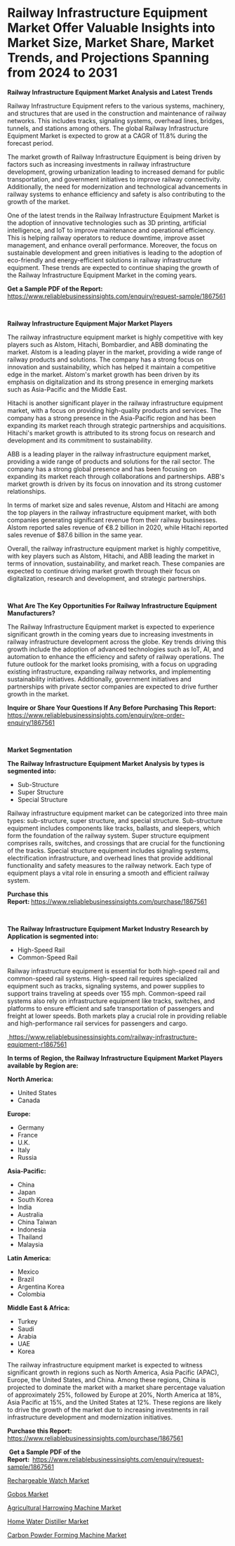 <p><h1>Railway Infrastructure Equipment Market Offer Valuable Insights into Market Size, Market Share, Market Trends, and Projections Spanning from 2024 to 2031</h1></p><p><strong>Railway Infrastructure Equipment Market Analysis and Latest Trends</strong></p>
<p><p>Railway Infrastructure Equipment refers to the various systems, machinery, and structures that are used in the construction and maintenance of railway networks. This includes tracks, signaling systems, overhead lines, bridges, tunnels, and stations among others. The global Railway Infrastructure Equipment Market is expected to grow at a CAGR of 11.8% during the forecast period. </p><p>The market growth of Railway Infrastructure Equipment is being driven by factors such as increasing investments in railway infrastructure development, growing urbanization leading to increased demand for public transportation, and government initiatives to improve railway connectivity. Additionally, the need for modernization and technological advancements in railway systems to enhance efficiency and safety is also contributing to the growth of the market.</p><p>One of the latest trends in the Railway Infrastructure Equipment Market is the adoption of innovative technologies such as 3D printing, artificial intelligence, and IoT to improve maintenance and operational efficiency. This is helping railway operators to reduce downtime, improve asset management, and enhance overall performance. Moreover, the focus on sustainable development and green initiatives is leading to the adoption of eco-friendly and energy-efficient solutions in railway infrastructure equipment. These trends are expected to continue shaping the growth of the Railway Infrastructure Equipment Market in the coming years.</p></p>
<p><strong>Get a Sample PDF of the Report:&nbsp;</strong> <a href="https://www.reliablebusinessinsights.com/enquiry/request-sample/1867561">https://www.reliablebusinessinsights.com/enquiry/request-sample/1867561</a></p>
<p>&nbsp;</p>
<p><strong>Railway Infrastructure Equipment Major Market Players</strong></p>
<p><p>The railway infrastructure equipment market is highly competitive with key players such as Alstom, Hitachi, Bombardier, and ABB dominating the market. Alstom is a leading player in the market, providing a wide range of railway products and solutions. The company has a strong focus on innovation and sustainability, which has helped it maintain a competitive edge in the market. Alstom's market growth has been driven by its emphasis on digitalization and its strong presence in emerging markets such as Asia-Pacific and the Middle East.</p><p>Hitachi is another significant player in the railway infrastructure equipment market, with a focus on providing high-quality products and services. The company has a strong presence in the Asia-Pacific region and has been expanding its market reach through strategic partnerships and acquisitions. Hitachi's market growth is attributed to its strong focus on research and development and its commitment to sustainability.</p><p>ABB is a leading player in the railway infrastructure equipment market, providing a wide range of products and solutions for the rail sector. The company has a strong global presence and has been focusing on expanding its market reach through collaborations and partnerships. ABB's market growth is driven by its focus on innovation and its strong customer relationships.</p><p>In terms of market size and sales revenue, Alstom and Hitachi are among the top players in the railway infrastructure equipment market, with both companies generating significant revenue from their railway businesses. Alstom reported sales revenue of €8.2 billion in 2020, while Hitachi reported sales revenue of $87.6 billion in the same year.</p><p>Overall, the railway infrastructure equipment market is highly competitive, with key players such as Alstom, Hitachi, and ABB leading the market in terms of innovation, sustainability, and market reach. These companies are expected to continue driving market growth through their focus on digitalization, research and development, and strategic partnerships.</p></p>
<p>&nbsp;</p>
<p><strong>What Are The Key Opportunities For Railway Infrastructure Equipment Manufacturers?</strong></p>
<p><p>The Railway Infrastructure Equipment market is expected to experience significant growth in the coming years due to increasing investments in railway infrastructure development across the globe. Key trends driving this growth include the adoption of advanced technologies such as IoT, AI, and automation to enhance the efficiency and safety of railway operations. The future outlook for the market looks promising, with a focus on upgrading existing infrastructure, expanding railway networks, and implementing sustainability initiatives. Additionally, government initiatives and partnerships with private sector companies are expected to drive further growth in the market.</p></p>
<p><strong>Inquire or Share Your Questions If Any Before Purchasing This Report:</strong> <a href="https://www.reliablebusinessinsights.com/enquiry/pre-order-enquiry/1867561">https://www.reliablebusinessinsights.com/enquiry/pre-order-enquiry/1867561</a></p>
<p>&nbsp;</p>
<p><strong>Market Segmentation</strong></p>
<p><strong>The Railway Infrastructure Equipment Market Analysis by types is segmented into:</strong></p>
<p><ul><li>Sub-Structure</li><li>Super Structure</li><li>Special Structure</li></ul></p>
<p><p>Railway infrastructure equipment market can be categorized into three main types: sub-structure, super structure, and special structure. Sub-structure equipment includes components like tracks, ballasts, and sleepers, which form the foundation of the railway system. Super structure equipment comprises rails, switches, and crossings that are crucial for the functioning of the tracks. Special structure equipment includes signaling systems, electrification infrastructure, and overhead lines that provide additional functionality and safety measures to the railway network. Each type of equipment plays a vital role in ensuring a smooth and efficient railway system.</p></p>
<p><strong>Purchase this Report:&nbsp;</strong><a href="https://www.reliablebusinessinsights.com/purchase/1867561">https://www.reliablebusinessinsights.com/purchase/1867561</a></p>
<p>&nbsp;</p>
<p><strong>The Railway Infrastructure Equipment Market Industry Research by Application is segmented into:</strong></p>
<p><ul><li>High-Speed Rail</li><li>Common-Speed Rail</li></ul></p>
<p><p>Railway infrastructure equipment is essential for both high-speed rail and common-speed rail systems. High-speed rail requires specialized equipment such as tracks, signaling systems, and power supplies to support trains traveling at speeds over 155 mph. Common-speed rail systems also rely on infrastructure equipment like tracks, switches, and platforms to ensure efficient and safe transportation of passengers and freight at lower speeds. Both markets play a crucial role in providing reliable and high-performance rail services for passengers and cargo.</p></p>
<p><a href="https://www.reliablebusinessinsights.com/railway-infrastructure-equipment-r1867561">&nbsp;https://www.reliablebusinessinsights.com/railway-infrastructure-equipment-r1867561</a></p>
<p><strong>In terms of Region, the Railway Infrastructure Equipment Market Players available by Region are:</strong></p>
<p>
    <p> <strong> North America: </strong>
        <ul>
            <li>United States</li>
            <li>Canada</li>
        </ul>
        </p> 
    <p> <strong> Europe: </strong>
        <ul>
            <li>Germany</li>
            <li>France</li>
            <li>U.K.</li>
            <li>Italy</li>
            <li>Russia</li>
        </ul>
        </p> 
    <p> <strong> Asia-Pacific: </strong>
        <ul>
            <li>China</li>
            <li>Japan</li>
            <li>South Korea</li>
            <li>India</li>
            <li>Australia</li>
            <li>China Taiwan</li>
            <li>Indonesia</li>
            <li>Thailand</li>
            <li>Malaysia</li>
        </ul>
        </p> 
    <p> <strong> Latin America: </strong>
        <ul>
            <li>Mexico</li>
            <li>Brazil</li>
            <li>Argentina Korea</li>
            <li>Colombia</li>
        </ul>
        </p> 
    <p> <strong> Middle East & Africa: </strong>
        <ul>
            <li>Turkey</li>
            <li>Saudi</li>
            <li>Arabia</li>
            <li>UAE</li>
            <li>Korea</li>
        </ul>
    </p>
    </p>
<p><p>The railway infrastructure equipment market is expected to witness significant growth in regions such as North America, Asia Pacific (APAC), Europe, the United States, and China. Among these regions, China is projected to dominate the market with a market share percentage valuation of approximately 25%, followed by Europe at 20%, North America at 18%, Asia Pacific at 15%, and the United States at 12%. These regions are likely to drive the growth of the market due to increasing investments in rail infrastructure development and modernization initiatives.</p></p>
<p><strong>Purchase this Report: </strong><a href="https://www.reliablebusinessinsights.com/purchase/1867561">https://www.reliablebusinessinsights.com/purchase/1867561</a></p>
<p>&nbsp;<strong>Get a Sample PDF of the Report:&nbsp;&nbsp;</strong><a href="https://www.reliablebusinessinsights.com/enquiry/request-sample/1867561">https://www.reliablebusinessinsights.com/enquiry/request-sample/1867561</a></p>
<p><strong></strong></p>
<p><p><a href="https://medium.com/@dannellbugess3/rechargeable-watch-market-size-growth-trends-statistics-forecasts-2024-2031-47b1d0e36e7b">Rechargeable Watch Market</a></p><p><a href="https://medium.com/@lottierunte68/global-gobos-industry-types-applications-market-players-regional-growth-analysis-and-future-79f17398da6e">Gobos Market</a></p><p><a href="https://github.com/mdhefjumiah/Market-Research-Report-List-2/blob/main/agricultural-harrowing-machine-market.md">Agricultural Harrowing Machine Market</a></p><p><a href="https://medium.com/@presleybode/global-home-water-distiller-market-sector-types-applications-market-player-strategies-regional-75c322c1b4cc">Home Water Distiller Market</a></p><p><a href="https://github.com/wrwgzwbr35/Market-Research-Report-List-2/blob/main/carbon-powder-forming-machine-market.md">Carbon Powder Forming Machine Market</a></p></p>